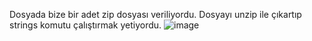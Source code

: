 
Dosyada bize bir adet zip dosyası veriliyordu. Dosyayı unzip ile çıkartıp strings komutu çalıştırmak yetiyordu.
![image](https://user-images.githubusercontent.com/88983987/207038082-d5645137-919d-4149-ada7-55ed9c9ff031.png)
